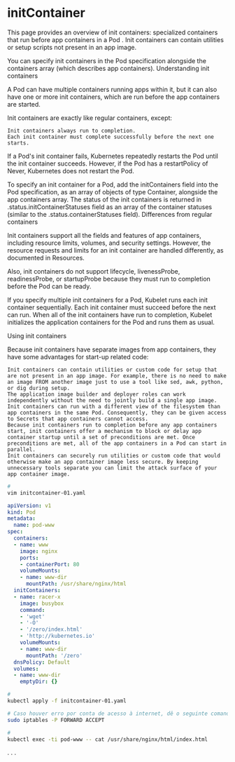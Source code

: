 # initContainer

This page provides an overview of init containers: specialized containers that run before app containers in a Pod . Init containers can contain utilities or setup scripts not present in an app image.

You can specify init containers in the Pod specification alongside the containers array (which describes app containers).
Understanding init containers

A Pod can have multiple containers running apps within it, but it can also have one or more init containers, which are run before the app containers are started.

Init containers are exactly like regular containers, except:

    Init containers always run to completion.
    Each init container must complete successfully before the next one starts.

If a Pod's init container fails, Kubernetes repeatedly restarts the Pod until the init container succeeds. However, if the Pod has a restartPolicy of Never, Kubernetes does not restart the Pod.

To specify an init container for a Pod, add the initContainers field into the Pod specification, as an array of objects of type Container, alongside the app containers array. The status of the init containers is returned in .status.initContainerStatuses field as an array of the container statuses (similar to the .status.containerStatuses field).
Differences from regular containers

Init containers support all the fields and features of app containers, including resource limits, volumes, and security settings. However, the resource requests and limits for an init container are handled differently, as documented in Resources.

Also, init containers do not support lifecycle, livenessProbe, readinessProbe, or startupProbe because they must run to completion before the Pod can be ready.

If you specify multiple init containers for a Pod, Kubelet runs each init container sequentially. Each init container must succeed before the next can run. When all of the init containers have run to completion, Kubelet initializes the application containers for the Pod and runs them as usual.

Using init containers

Because init containers have separate images from app containers, they have some advantages for start-up related code:

    Init containers can contain utilities or custom code for setup that are not present in an app image. For example, there is no need to make an image FROM another image just to use a tool like sed, awk, python, or dig during setup.
    The application image builder and deployer roles can work independently without the need to jointly build a single app image.
    Init containers can run with a different view of the filesystem than app containers in the same Pod. Consequently, they can be given access to Secrets that app containers cannot access.
    Because init containers run to completion before any app containers start, init containers offer a mechanism to block or delay app container startup until a set of preconditions are met. Once preconditions are met, all of the app containers in a Pod can start in parallel.
    Init containers can securely run utilities or custom code that would otherwise make an app container image less secure. By keeping unnecessary tools separate you can limit the attack surface of your app container image.


```bash
# 
vim initcontainer-01.yaml
```

```yaml
apiVersion: v1
kind: Pod
metadata:
  name: pod-www
spec:
  containers:
  - name: www
    image: nginx
    ports:
    - containerPort: 80
    volumeMounts:
    - name: www-dir
      mountPath: /usr/share/nginx/html
  initContainers:
  - name: racer-x
    image: busybox
    command:
    - 'wget'
    - '-O'
    - '/zero/index.html'
    - 'http://kubernetes.io'
    volumeMounts:
    - name: www-dir
      mountPath: '/zero'
  dnsPolicy: Default
  volumes:
  - name: www-dir
    emptyDir: {}
```



```bash
# 
kubectl apply -f initcontainer-01.yaml
```



```bash
# Caso houver erro por conta de acesso à internet, dê o seguinte comando:
sudo iptables -P FORWARD ACCEPT
```



```bash
# 
kubectl exec -ti pod-www -- cat /usr/share/nginx/html/index.html
```

. . .